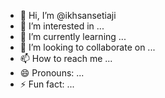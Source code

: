 - 👋 Hi, I’m @ikhsansetiaji
- 👀 I’m interested in ...
- 🌱 I’m currently learning ...
- 💞️ I’m looking to collaborate on ...
- 📫 How to reach me ...
- 😄 Pronouns: ...
- ⚡ Fun fact: ...

<!---
ikhsansetiaji/ikhsansetiaji is a ✨ special ✨ repository because its `README.md` (this file) appears on your GitHub profile.
You can click the Preview link to take a look at your changes.
--->
